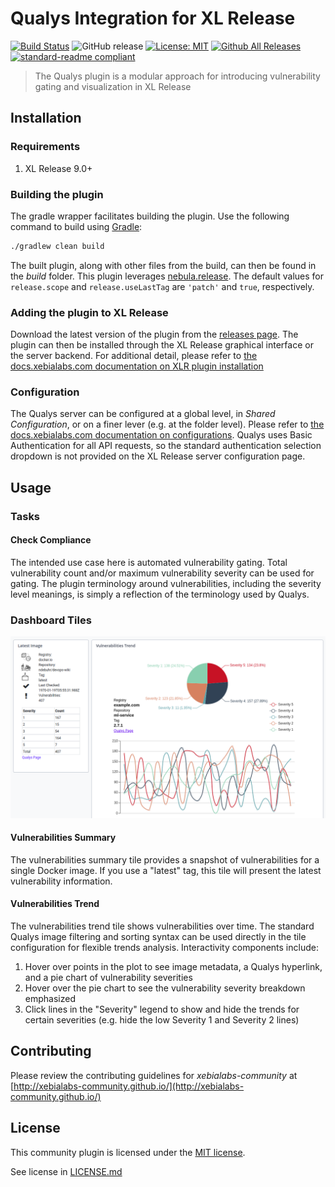 # Qualys Integration for XL Release

[![Build Status](https://travis-ci.org/xebialabs-community/xlr-qualys-plugin.svg?branch=master)](https://travis-ci.org/xebialabs-community/xlr-qualys-plugin)
![GitHub release](https://img.shields.io/github/release/xebialabs-community/xlr-qualys-plugin.svg)
[![License: MIT][xlr-qualys-plugin-license-image]][xlr-qualys-plugin-license-url]
[![Github All Releases][xlr-qualys-plugin-downloads-image]][xlr-qualys-plugin-releases-url]
[![standard-readme compliant](https://img.shields.io/badge/readme%20style-standard-blue.svg)](https://github.com/RichardLitt/standard-readme)

> The Qualys plugin is a modular approach for introducing vulnerability gating and visualization in XL Release

## Installation

### Requirements

1. XL Release 9.0+

### Building the plugin
The gradle wrapper facilitates building the plugin.  Use the following command to build using [Gradle](https://gradle.org/):
```bash
./gradlew clean build
```
The built plugin, along with other files from the build, can then be found in the _build_ folder.  This plugin leverages [nebula.release](https://github.com/nebula-plugins/nebula-release-plugin).  The default values for `release.scope` and `release.useLastTag` are `'patch'` and `true`, respectively.

### Adding the plugin to XL Release

Download the latest version of the plugin from the [releases page][xlr-qualys-plugin-releases-url].  The plugin can then be installed through the XL Release graphical interface or the server backend.  For additional detail, please refer to [the docs.xebialabs.com documentation on XLR plugin installation](https://docs.xebialabs.com/xl-release/how-to/install-or-remove-xl-release-plugins.html)

### Configuration

The Qualys server can be configured at a global level, in _Shared Configuration_, or on a finer lever (e.g. at the folder level).  Please refer to [the docs.xebialabs.com documentation on configurations](https://docs.xebialabs.com/xl-release/how-to/create-custom-configuration-types.html#configuration-page).  Qualys uses Basic Authentication for all API requests, so the standard authentication selection dropdown is not provided on the XL Release server configuration page.

## Usage

### Tasks

#### Check Compliance

The intended use case here is automated vulnerability gating.  Total vulnerability count and/or maximum vulnerability severity can be used for gating.  The plugin terminology around vulnerabilities, including the severity level meanings, is simply a reflection of the terminology used by Qualys.

### Dashboard Tiles

![Dashboard Tiles](images/qualys-dashboard.png)

#### Vulnerabilities Summary

The vulnerabilities summary tile provides a snapshot of vulnerabilities for a single Docker image.  If you use a "latest" tag, this tile will present the latest vulnerability information.

#### Vulnerabilities Trend

The vulnerabilities trend tile shows vulnerabilities over time.  The standard Qualys image filtering and sorting syntax can be used directly in the tile configuration for flexible trends analysis.  Interactivity components include:
1. Hover over points in the plot to see image metadata, a Qualys hyperlink, and a pie chart of vulnerability severities
1. Hover over the pie chart to see the vulnerability severity breakdown emphasized
1. Click lines in the "Severity" legend to show and hide the trends for certain severities (e.g. hide the low Severity 1 and Severity 2 lines)

## Contributing

Please review the contributing guidelines for _xebialabs-community_ at [http://xebialabs-community.github.io/](http://xebialabs-community.github.io/)

## License

This community plugin is licensed under the [MIT license][xlr-qualys-plugin-license-url].

See license in [LICENSE.md](LICENSE.md)

[xlr-qualys-plugin-license-image]: https://img.shields.io/badge/license-MIT-yellow.svg
[xlr-qualys-plugin-license-url]: https://opensource.org/licenses/MIT
[xlr-qualys-plugin-downloads-image]: https://img.shields.io/github/downloads/xebialabs-community/xlr-qualys-plugin/total.svg
[xlr-qualys-plugin-releases-url]: https://github.com/xebialabs-community/xlr-qualys-plugin/releases
